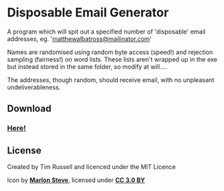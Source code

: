 # Disposable Email Generator

A program which will spit out a specified number of 'disposable' email addresses, eg. 'matthewalbatross@mailinator.com'

Names are randomised using random byte access (speed!) and rejection sampling (fairness!) on word lists. These lists aren't wrapped up in the exe but instead stored in the same folder, so modify at will....

The addresses, though random, should receive email, with no unpleasant undeliverableness.

## Download

### **[Here!]()**

## License

Created by Tim Russell and licenced under the MIT Licence

Icon by **[Marlon Steve](https://www.iconfinder.com/marlonspr17)**, licensed under **[CC 3.0 BY](http://creativecommons.org/licenses/by/3.0/)**

